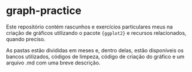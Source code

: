 
# graph-practice

Este repositório contém rascunhos e exercícios particulares meus na criação de gráficos utilizando o pacote `{ggplot2}` e recursos relacionados, quando preciso.

As pastas estão divididas em meses e, dentro delas, estão disponíveis os bancos utilizados, códigos de limpeza, código de criação do gráfico e um arquivo .md com uma breve descrição. 

